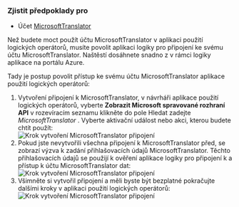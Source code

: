 ### <a name="prerequisites"></a>Zjistit předpoklady pro

- Účet [MicrosoftTranslator](https://www.microsoft.com/translator)  


Než budete moct použít účtu MicrosoftTranslator v aplikaci použití logických operátorů, musíte povolit aplikaci logiky pro připojení ke svému účtu MicrosoftTranslator. Naštěstí dosáhnete snadno z v rámci logiky aplikace na portálu Azure.  

Tady je postup povolit přístup ke svému účtu MicrosoftTranslator aplikace použití logických operátorů:  
1. Vytvoření připojení k MicrosoftTranslator, v návrháři aplikace použití logických operátorů, vyberte **Zobrazit Microsoft spravované rozhraní API** v rozevíracím seznamu klikněte do pole Hledat zadejte *MicrosoftTranslator* . Vyberte aktivační událost nebo akci, kterou budete chtít použít:  
![Krok vytvoření MicrosoftTranslator připojení](./media/connectors-create-api-microsofttranslator/microsofttranslator-1.png)  
2. Pokud jste nevytvořili všechna připojení k MicrosoftTranslator před, se zobrazí výzva k zadání přihlašovacích údajů MicrosoftTranslator. Těchto přihlašovacích údajů se použijí k ověření aplikace logiky pro připojení k a přístup k účtu MicrosoftTranslator dat:  
![Krok vytvoření MicrosoftTranslator připojení](./media/connectors-create-api-microsofttranslator/microsofttranslator-2.png)  
3. Všimněte si vytvořil připojení a měli byste být bezplatné pokračujte dalšími kroky v aplikaci použití logických operátorů:  
 ![Krok vytvoření MicrosoftTranslator připojení](./media/connectors-create-api-microsofttranslator/microsofttranslator-3.png)  
